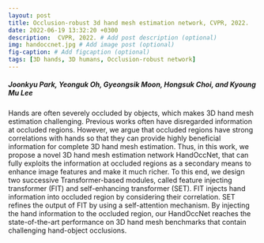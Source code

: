 ```yaml
---
layout: post
title: Occlusion-robust 3d hand mesh estimation network, CVPR, 2022.
date: 2022-06-19 13:32:20 +0300
description:  CVPR, 2022. # Add post description (optional)
img: handoccnet.jpg # Add image post (optional)
fig-caption: # Add figcaption (optional)
tags: [3D hands, 3D humans, Occlusion-robust network]
---
```

##### Joonkyu Park, Yeonguk Oh, Gyeongsik Moon, Hongsuk Choi, and Kyoung Mu Lee
Hands are often severely occluded by objects, which makes 3D hand mesh estimation challenging.
Previous works often have disregarded information at occluded regions.
However, we argue that occluded regions have strong correlations with hands so that they can provide highly beneficial information for complete 3D hand mesh estimation.
Thus, in this work, we propose a novel 3D hand mesh estimation network HandOccNet, that can fully exploits the information at occluded regions as a secondary means to enhance image features and make it much richer.
To this end, we design two successive Transformer-based modules, called feature injecting transformer (FIT) and self-enhancing transformer (SET).
FIT injects hand information into occluded region by considering their correlation.
SET refines the output of FIT by using a self-attention mechanism.
By injecting the hand information to the occluded region, our HandOccNet reaches the state-of-the-art performance on 3D hand mesh benchmarks that contain challenging hand-object occlusions.
